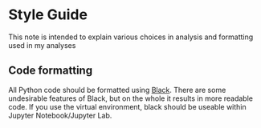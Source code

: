 # Style Guide

This note is intended to explain various choices in analysis and formatting used in my analyses

## Code formatting

All Python code should be formatted using [Black](https://github.com/psf/black). There are some undesirable features of Black, but on the whole it results in more readable code. If you use the virtual environment, black should be useable within Jupyter Notebook/Jupyter Lab.